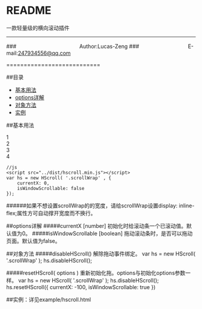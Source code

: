 README
===========================
一款轻量级的横向滚动插件
****
###　　　　　　　　　　　　Author:Lucas-Zeng
###　　　　　　　　　 E-mail:247934556@qq.com

===========================

##<a name="index"/>目录
* [基本用法](#basic)
* [options详解](#options)
* [对象方法](#methods)
* [实例](#eg)


    
##<a name="basic"/>基本用法
	<div class="wrap">
		<div class="scrollWrap">
			<div class="item" style="border-bottom-color:red;">1</div>
			<div class="item" style="border-bottom-color:green;">2</div>
			<div class="item" style="border-bottom-color:yellow;">3</div>
			<div class="item" style="border-bottom-color:blue;">4</div>
		</div>
	</div>

	//js
	<script src="../dist/hscroll.min.js"></script>
    var hs = new HScroll( '.scrollWrap' , {
		currentX: 0,
		isWindowScrollable: false
    });
    
######如果不想设置scrollWrap的的宽度，请给scrollWrap设置display: inline-flex;属性方可自动撑开宽度而不换行。


##<a name="options"/>options详解
#####currentX [number] 初始化时给滚动条一个已滚动值。默认值为0。
#####isWindowScrollable [boolean] 拖动滚动条时，是否可以拖动页面。默认值为false。 

##<a name="methods"/>对象方法
#####disableHScroll() 解除拖动事件绑定。
	var hs = new HScroll( '.scrollWrap' );
	hs.disableHScroll();

#####resetHScroll( options ) 重新初始化拖。options与初始化options参数一样。
	var hs = new HScroll( '.scrollWrap' );
	hs.disableHScroll();
	hs.resetHScroll({
		currentX: -100,
		isWindowScrollable: true
	})
    
##<a name="eg"/>实例：详见example/hscroll.html